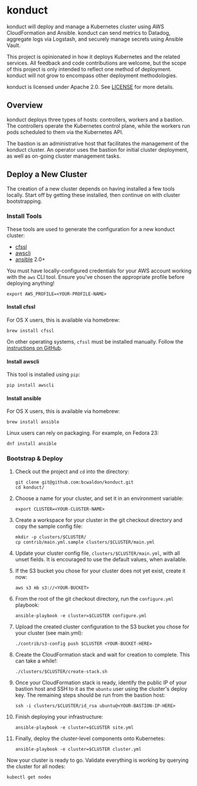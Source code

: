 # konduct

konduct will deploy and manage a Kubernetes cluster using AWS CloudFormation and Ansible.
konduct can send metrics to Datadog, aggregate logs via Logstash, and securely manage secrets using Ansible Vault.

This project is opinionated in how it deploys Kubernetes and the related services.
All feedback and code contributions are welcome, but the scope of this project is only intended to reflect one method of deployment.
konduct will not grow to encompass other deployment methodologies.

konduct is licensed under Apache 2.0.
See [LICENSE](LICENSE) for more details.

## Overview

konduct deploys three types of hosts: controllers, workers and a bastion.
The controllers operate the Kubernetes control plane, while the workers run pods scheduled to them via the Kubernetes API.

The bastion is an administrative host that facilitates the management of the konduct cluster.
An operator uses the bastion for initial cluster deployment, as well as on-going cluster management tasks.

## Deploy a New Cluster

The creation of a new cluster depends on having installed a few tools locally.
Start off by getting these installed, then continue on with cluster bootstrapping.

### Install Tools

These tools are used to generate the configuration for a new konduct cluster:

- [cfssl](https://github.com/cloudflare/cfssl)
- [awscli](https://aws.amazon.com/cli/)
- [ansible](https://www.ansible.com/) 2.0+

You must have locally-configured credentials for your AWS account working with the `aws` CLI tool.
Ensure you've chosen the appropriate profile before deploying anything!

```
export AWS_PROFILE=<YOUR-PROFILE-NAME>
```

#### Install cfssl

For OS X users, this is available via homebrew:

```
brew install cfssl
```

On other operating systems, `cfssl` must be installed manually.
Follow the [instructions on GitHub](https://github.com/cloudflare/cfssl#installation).

#### Install awscli

This tool is installed using `pip`:

```
pip install awscli
```

#### Install ansible

For OS X users, this is available via homebrew:

```
brew install ansible
```

Linux users can rely on packaging.
For example, on Fedora 23:

```
dnf install ansible
```

### Bootstrap & Deploy

1. Check out the project and `cd` into the directory:

	```
	git clone git@github.com:bcwaldon/konduct.git
	cd konduct/
	```

1. Choose a name for your cluster, and set it in an environment variable:

	```
	export CLUSTER=<YOUR-CLUSTER-NAME>
	```

1. Create a workspace for your cluster in the git checkout directory and copy the sample config file:

	```
	mkdir -p clusters/$CLUSTER/
	cp contrib/main.yml.sample clusters/$CLUSTER/main.yml
	```

1. Update your cluster config file, `clusters/$CLUSTER/main.yml`, with all unset fields. It is encouraged to use the default values, when available.

1. If the S3 bucket you chose for your cluster does not yet exist, create it now:

	```
	aws s3 mb s3://<YOUR-BUCKET>
	```

1. From the root of the git checkout directory, run the `configure.yml` playbook:

	```
	ansible-playbook -e cluster=$CLUSTER configure.yml
	```

1. Upload the created cluster configuration to the S3 bucket you chose for your cluster (see main.yml):

	```
	./contrib/s3-config push $CLUSTER <YOUR-BUCKET-HERE>
	```

1. Create the CloudFormation stack and wait for creation to complete. This can take a while!:

	```
	./clusters/$CLUSTER/create-stack.sh
	```

1. Once your CloudFormation stack is ready, identify the public IP of your bastion host and SSH to it as the `ubuntu` user using the cluster's deploy key. The remaining steps should be run from the bastion host:

	```
	ssh -i clusters/$CLUSTER/id_rsa ubuntu@<YOUR-BASTION-IP-HERE>
	```

1. Finish deploying your infrastructure:

	```
	ansible-playbook -e cluster=$CLUSTER site.yml
	```

1. Finally, deploy the cluster-level components onto Kubernetes:

	```
	ansible-playbook -e cluster=$CLUSTER cluster.yml
	```

Now your cluster is ready to go.
Validate everything is working by querying the cluster for all nodes:

```
kubectl get nodes
```
